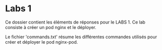 # Labs 1

Ce dossier contient les éléments de réponses pour le LABS 1. Ce lab consiste à créer un pod nginx et le déployer.

Le fichier 'commands.txt' résume les différentes commandes utilisés pour créer et déployer le pod nginx-pod.
